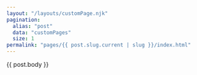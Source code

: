 ```yaml
---
layout: "/layouts/customPage.njk"
pagination:
  alias: "post"
  data: "customPages"
  size: 1
permalink: "pages/{{ post.slug.current | slug }}/index.html"
---
```


{{ post.body }}
